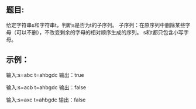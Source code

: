 ## 题目:
给定字符串s和字符串t，判断s是否为t的子序列。
子序列：在原序列中删除某些字母（可以不删），不改变剩余的字母的相对顺序生成的序列。
s和t都只包含小写字母。

## 示例：
输入:s=abc t=ahbgdc
输出：true

输入:s=acb t=ahbgdc
输出：false

输入:s=axc t=ahbgdc
输出：false